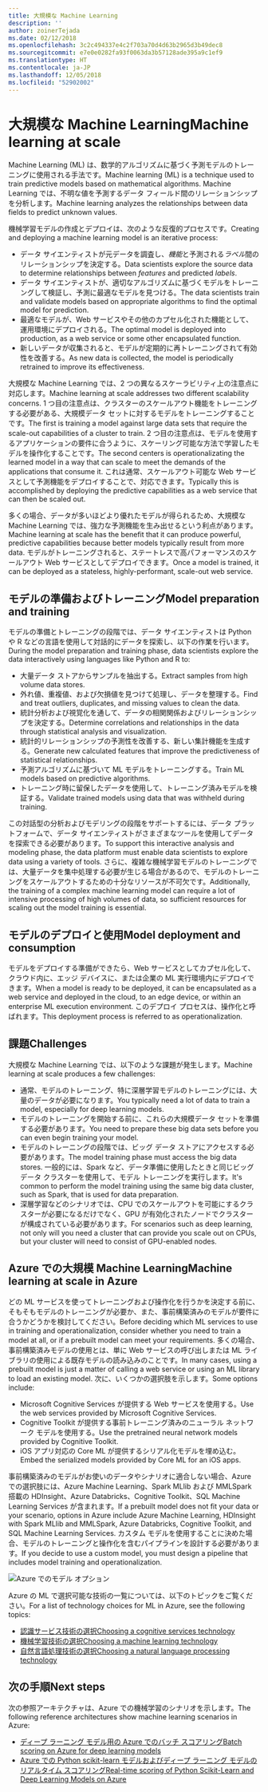 ```yaml
---
title: 大規模な Machine Learning
description: ''
author: zoinerTejada
ms.date: 02/12/2018
ms.openlocfilehash: 3c2c494337e4c2f703a70d4d63b2965d3b49dec8
ms.sourcegitcommit: e7e0e0282fa93f0063da3b57128ade395a9c1ef9
ms.translationtype: HT
ms.contentlocale: ja-JP
ms.lasthandoff: 12/05/2018
ms.locfileid: "52902002"
---
```

# <a name="machine-learning-at-scale"></a><span data-ttu-id="c9c7b-102">大規模な Machine Learning</span><span class="sxs-lookup"><span data-stu-id="c9c7b-102">Machine learning at scale</span></span>

<span data-ttu-id="c9c7b-103">Machine Learning (ML) は、数学的アルゴリズムに基づく予測モデルのトレーニングに使用される手法です。</span><span class="sxs-lookup"><span data-stu-id="c9c7b-103">Machine learning (ML) is a technique used to train predictive models based on mathematical algorithms.</span></span> <span data-ttu-id="c9c7b-104">Machine Learning では、不明な値を予測するデータ フィールド間のリレーションシップを分析します。</span><span class="sxs-lookup"><span data-stu-id="c9c7b-104">Machine learning analyzes the relationships between data fields to predict unknown values.</span></span>

<span data-ttu-id="c9c7b-105">機械学習モデルの作成とデプロイは、次のような反復的プロセスです。</span><span class="sxs-lookup"><span data-stu-id="c9c7b-105">Creating and deploying a machine learning model is an iterative process:</span></span>

* <span data-ttu-id="c9c7b-106">データ サイエンティストが元データを調査し、*機能*と予測される*ラベル*間のリレーションシップを決定する。</span><span class="sxs-lookup"><span data-stu-id="c9c7b-106">Data scientists explore the source data to determine relationships between *features* and predicted *labels*.</span></span>
* <span data-ttu-id="c9c7b-107">データ サイエンティストが、適切なアルゴリズムに基づくモデルをトレーニングして検証し、予測に最適なモデルを見つける。</span><span class="sxs-lookup"><span data-stu-id="c9c7b-107">The data scientists train and validate models based on appropriate algorithms to find the optimal model for prediction.</span></span>
* <span data-ttu-id="c9c7b-108">最適なモデルが、Web サービスやその他のカプセル化された機能として、運用環境にデプロイされる。</span><span class="sxs-lookup"><span data-stu-id="c9c7b-108">The optimal model is deployed into production, as a web service or some other encapsulated function.</span></span>
* <span data-ttu-id="c9c7b-109">新しいデータが収集されると、モデルが定期的に再トレーニングされて有効性を改善する。</span><span class="sxs-lookup"><span data-stu-id="c9c7b-109">As new data is collected, the model is periodically retrained to improve its effectiveness.</span></span>

<span data-ttu-id="c9c7b-110">大規模な Machine Learning では、2 つの異なるスケーラビリティ上の注意点に対応します。</span><span class="sxs-lookup"><span data-stu-id="c9c7b-110">Machine learning at scale addresses two different scalability concerns.</span></span> <span data-ttu-id="c9c7b-111">1 つ目の注意点は、クラスターのスケールアウト機能をトレーニングする必要がある、大規模データ セットに対するモデルをトレーニングすることです。</span><span class="sxs-lookup"><span data-stu-id="c9c7b-111">The first is training a model against large data sets that require the scale-out capabilities of a cluster to train.</span></span> <span data-ttu-id="c9c7b-112">2 つ目の注意点は、モデルを使用するアプリケーションの要件に合うように、スケーリング可能な方法で学習したモデルを操作化することです。</span><span class="sxs-lookup"><span data-stu-id="c9c7b-112">The second centers is operationalizating the learned model in a way that can scale to meet the demands of the applications that consume it.</span></span> <span data-ttu-id="c9c7b-113">これは通常、スケールアウト可能な Web サービスとして予測機能をデプロイすることで、対応できます。</span><span class="sxs-lookup"><span data-stu-id="c9c7b-113">Typically this is accomplished by deploying the predictive capabilities as a web service that can then be scaled out.</span></span>

<span data-ttu-id="c9c7b-114">多くの場合、データが多いほどより優れたモデルが得られるため、大規模な Machine Learning では、強力な予測機能を生み出せるという利点があります。</span><span class="sxs-lookup"><span data-stu-id="c9c7b-114">Machine learning at scale has the benefit that it can produce powerful, predictive capabilities because better models typically result from more data.</span></span> <span data-ttu-id="c9c7b-115">モデルがトレーニングされると、ステートレスで高パフォーマンスのスケールアウト Web サービスとしてデプロイできます。</span><span class="sxs-lookup"><span data-stu-id="c9c7b-115">Once a model is trained, it can be deployed as a stateless, highly-performant, scale-out web service.</span></span> 

## <a name="model-preparation-and-training"></a><span data-ttu-id="c9c7b-116">モデルの準備およびトレーニング</span><span class="sxs-lookup"><span data-stu-id="c9c7b-116">Model preparation and training</span></span>

<span data-ttu-id="c9c7b-117">モデルの準備とトレーニングの段階では、データ サイエンティストは Python や R などの言語を使用して対話的にデータを探索し、以下の作業を行います。</span><span class="sxs-lookup"><span data-stu-id="c9c7b-117">During the model preparation and training phase, data scientists explore the data interactively using languages like Python and R to:</span></span>

* <span data-ttu-id="c9c7b-118">大量データ ストアからサンプルを抽出する。</span><span class="sxs-lookup"><span data-stu-id="c9c7b-118">Extract samples from high volume data stores.</span></span>
* <span data-ttu-id="c9c7b-119">外れ値、重複値、および欠損値を見つけて処理し、データを整理する。</span><span class="sxs-lookup"><span data-stu-id="c9c7b-119">Find and treat outliers, duplicates, and missing values to clean the data.</span></span>
* <span data-ttu-id="c9c7b-120">統計分析および視覚化を通して、データの相関関係およびリレーションシップを決定する。</span><span class="sxs-lookup"><span data-stu-id="c9c7b-120">Determine correlations and relationships in the data through statistical analysis and visualization.</span></span>
* <span data-ttu-id="c9c7b-121">統計的リレーションシップの予測性を改善する、新しい集計機能を生成する。</span><span class="sxs-lookup"><span data-stu-id="c9c7b-121">Generate new calculated features that improve the predictiveness of statistical relationships.</span></span>
* <span data-ttu-id="c9c7b-122">予測アルゴリズムに基づいて ML モデルをトレーニングする。</span><span class="sxs-lookup"><span data-stu-id="c9c7b-122">Train ML models based on predictive algorithms.</span></span>
* <span data-ttu-id="c9c7b-123">トレーニング時に留保したデータを使用して、トレーニング済みモデルを検証する。</span><span class="sxs-lookup"><span data-stu-id="c9c7b-123">Validate trained models using data that was withheld during training.</span></span>

<span data-ttu-id="c9c7b-124">この対話型の分析およびモデリングの段階をサポートするには、データ プラットフォームで、データ サイエンティストがさまざまなツールを使用してデータを探索できる必要があります。</span><span class="sxs-lookup"><span data-stu-id="c9c7b-124">To support this interactive analysis and modeling phase, the data platform must enable data scientists to explore data using a variety of tools.</span></span> <span data-ttu-id="c9c7b-125">さらに、複雑な機械学習モデルのトレーニングでは、大量データを集中処理する必要が生じる場合があるので、モデルのトレーニングをスケールアウトするための十分なリソースが不可欠です。</span><span class="sxs-lookup"><span data-stu-id="c9c7b-125">Additionally, the training of a complex machine learning model can require a lot of intensive processing of high volumes of data, so sufficient resources for scaling out the model training is essential.</span></span>

## <a name="model-deployment-and-consumption"></a><span data-ttu-id="c9c7b-126">モデルのデプロイと使用</span><span class="sxs-lookup"><span data-stu-id="c9c7b-126">Model deployment and consumption</span></span>

<span data-ttu-id="c9c7b-127">モデルをデプロイする準備ができたら、Web サービスとしてカプセル化して、クラウド内に、エッジ デバイスに、または企業の ML 実行環境内にデプロイできます。</span><span class="sxs-lookup"><span data-stu-id="c9c7b-127">When a model is ready to be deployed, it can be encapsulated as a web service and deployed in the cloud, to an edge device, or within an enterprise ML execution environment.</span></span> <span data-ttu-id="c9c7b-128">このデプロイ プロセスは、操作化と呼ばれます。</span><span class="sxs-lookup"><span data-stu-id="c9c7b-128">This deployment process is referred to as operationalization.</span></span>

## <a name="challenges"></a><span data-ttu-id="c9c7b-129">課題</span><span class="sxs-lookup"><span data-stu-id="c9c7b-129">Challenges</span></span>

<span data-ttu-id="c9c7b-130">大規模な Machine Learning では、以下のような課題が発生します。</span><span class="sxs-lookup"><span data-stu-id="c9c7b-130">Machine learning at scale produces a few challenges:</span></span>

- <span data-ttu-id="c9c7b-131">通常、モデルのトレーニング、特に深層学習モデルのトレーニングには、大量のデータが必要になります。</span><span class="sxs-lookup"><span data-stu-id="c9c7b-131">You typically need a lot of data to train a model, especially for deep learning models.</span></span>
- <span data-ttu-id="c9c7b-132">モデルのトレーニングを開始する前に、これらの大規模データ セットを準備する必要があります。</span><span class="sxs-lookup"><span data-stu-id="c9c7b-132">You need to prepare these big data sets before you can even begin training your model.</span></span>
- <span data-ttu-id="c9c7b-133">モデルのトレーニングの段階では、ビッグ データ ストアにアクセスする必要があります。</span><span class="sxs-lookup"><span data-stu-id="c9c7b-133">The model training phase must access the big data stores.</span></span> <span data-ttu-id="c9c7b-134">一般的には、Spark など、データ準備に使用したときと同じビッグ データ クラスターを使用して、モデル トレーニングを実行します。</span><span class="sxs-lookup"><span data-stu-id="c9c7b-134">It's common to perform the model training using the same big data cluster, such as Spark, that is used for data preparation.</span></span> 
- <span data-ttu-id="c9c7b-135">深層学習などのシナリオでは、CPU でのスケールアウトを可能にするクラスターが必要になるだけでなく、GPU が有効化されたノードでクラスターが構成されている必要があります。</span><span class="sxs-lookup"><span data-stu-id="c9c7b-135">For scenarios such as deep learning, not only will you need a cluster that can provide you scale out on CPUs, but your cluster will need to consist of GPU-enabled nodes.</span></span>

## <a name="machine-learning-at-scale-in-azure"></a><span data-ttu-id="c9c7b-136">Azure での大規模 Machine Learning</span><span class="sxs-lookup"><span data-stu-id="c9c7b-136">Machine learning at scale in Azure</span></span>

<span data-ttu-id="c9c7b-137">どの ML サービスを使ってトレーニングおよび操作化を行うかを決定する前に、そもそもモデルのトレーニングが必要か、また、事前構築済みのモデルが要件に合うかどうかを検討してください。</span><span class="sxs-lookup"><span data-stu-id="c9c7b-137">Before deciding which ML services to use in training and operationalization, consider whether you need to train a model at all, or if a prebuilt model can meet your requirements.</span></span> <span data-ttu-id="c9c7b-138">多くの場合、事前構築済みモデルの使用とは、単に Web サービスの呼び出しまたは ML ライブラリの使用による既存モデルの読み込みのことです。</span><span class="sxs-lookup"><span data-stu-id="c9c7b-138">In many cases, using a prebuilt model is just a matter of calling a web service or using an ML library to load an existing model.</span></span> <span data-ttu-id="c9c7b-139">次に、いくつかの選択肢を示します。</span><span class="sxs-lookup"><span data-stu-id="c9c7b-139">Some options include:</span></span> 

- <span data-ttu-id="c9c7b-140">Microsoft Cognitive Services が提供する Web サービスを使用する。</span><span class="sxs-lookup"><span data-stu-id="c9c7b-140">Use the web services provided by Microsoft Cognitive Services.</span></span>
- <span data-ttu-id="c9c7b-141">Cognitive Toolkit が提供する事前トレーニング済みのニューラル ネットワーク モデルを使用する。</span><span class="sxs-lookup"><span data-stu-id="c9c7b-141">Use the pretrained neural network models provided by Cognitive Toolkit.</span></span>
- <span data-ttu-id="c9c7b-142">iOS アプリ対応の Core ML が提供するシリアル化モデルを埋め込む。</span><span class="sxs-lookup"><span data-stu-id="c9c7b-142">Embed the serialized models provided by Core ML for an iOS apps.</span></span> 

<span data-ttu-id="c9c7b-143">事前構築済みのモデルがお使いのデータやシナリオに適合しない場合、Azure での選択肢には、Azure Machine Learning、Spark MLlib および MMLSpark 搭載の HDInsight、Azure Databricks、Cognitive Toolkit、SQL Machine Learning Services が含まれます。</span><span class="sxs-lookup"><span data-stu-id="c9c7b-143">If a prebuilt model does not fit your data or your scenario, options in Azure include Azure Machine Learning, HDInsight with Spark MLlib and MMLSpark, Azure Databricks, Cognitive Toolkit, and SQL Machine Learning Services.</span></span> <span data-ttu-id="c9c7b-144">カスタム モデルを使用することに決めた場合、モデルのトレーニングと操作化を含むパイプラインを設計する必要があります。</span><span class="sxs-lookup"><span data-stu-id="c9c7b-144">If you decide to use a custom model, you must design a pipeline that includes model training and operationalization.</span></span> 

![Azure でのモデル オプション](./images/machine-learning-model-training-and-deployment.png)

<span data-ttu-id="c9c7b-146">Azure の ML で選択可能な技術の一覧については、以下のトピックをご覧ください。</span><span class="sxs-lookup"><span data-stu-id="c9c7b-146">For a list of technology choices for ML in Azure, see the following topics:</span></span>

- [<span data-ttu-id="c9c7b-147">認識サービス技術の選択</span><span class="sxs-lookup"><span data-stu-id="c9c7b-147">Choosing a cognitive services technology</span></span>](../technology-choices/cognitive-services.md)
- [<span data-ttu-id="c9c7b-148">機械学習技術の選択</span><span class="sxs-lookup"><span data-stu-id="c9c7b-148">Choosing a machine learning technology</span></span>](../technology-choices/data-science-and-machine-learning.md)
- [<span data-ttu-id="c9c7b-149">自然言語処理技術の選択</span><span class="sxs-lookup"><span data-stu-id="c9c7b-149">Choosing a natural language processing technology</span></span>](../technology-choices/natural-language-processing.md)

## <a name="next-steps"></a><span data-ttu-id="c9c7b-150">次の手順</span><span class="sxs-lookup"><span data-stu-id="c9c7b-150">Next steps</span></span>

<span data-ttu-id="c9c7b-151">次の参照アーキテクチャは、Azure での機械学習のシナリオを示します。</span><span class="sxs-lookup"><span data-stu-id="c9c7b-151">The following reference architectures show machine learning scenarios in Azure:</span></span>

- [<span data-ttu-id="c9c7b-152">ディープ ラーニング モデル用の Azure でのバッチ スコアリング</span><span class="sxs-lookup"><span data-stu-id="c9c7b-152">Batch scoring on Azure for deep learning models</span></span>](../../reference-architectures/ai/batch-scoring-deep-learning.md)
- [<span data-ttu-id="c9c7b-153">Azure での Python scikit-learn モデルおよびディープ ラーニング モデルのリアルタイム スコアリング</span><span class="sxs-lookup"><span data-stu-id="c9c7b-153">Real-time scoring of Python Scikit-Learn and Deep Learning Models on Azure</span></span>](../../reference-architectures/ai/realtime-scoring-python.md)